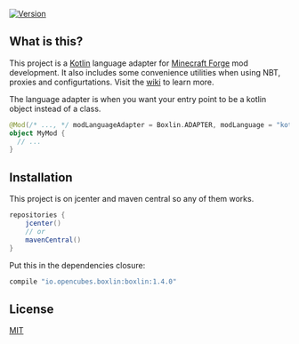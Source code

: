[ ![Version](https://api.bintray.com/packages/ocpu/minecraft/Boxlin/images/download.svg) ](https://bintray.com/ocpu/minecraft/Boxlin/_latestVersion)
## What is this?
This project is a [Kotlin](https://kotlinlang.org/) language adapter for [Minecraft Forge](http://www.minecraftforge.net/forum/) mod development.
It also includes some convenience utilities when using NBT, proxies and configurtations. Visit the [wiki](https://github.com/ocpu/Boxlin/wiki) to learn more.

The language adapter is when you want your entry point to be a kotlin object instead of a class.
```kotlin
@Mod(/* ..., */ modLanguageAdapter = Boxlin.ADAPTER, modLanguage = "kotlin")
object MyMod {
  // ...
}
```

## Installation
This project is on jcenter and maven central so any of them works.
```groovy
repositories {
    jcenter()
    // or
    mavenCentral()
}
```
Put this in the dependencies closure:
```groovy
compile "io.opencubes.boxlin:boxlin:1.4.0"
```

## License
[MIT](https://github.com/ocpu/Boxlin/blob/master/license.txt)

